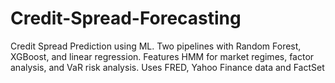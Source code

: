 # Credit-Spread-Forecasting
Credit Spread Prediction using ML. Two pipelines with Random Forest, XGBoost, and linear regression. Features HMM for market regimes, factor analysis, and VaR risk analysis. Uses FRED, Yahoo Finance data and FactSet
